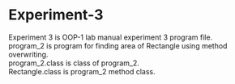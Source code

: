 # Experiment-3
Experiment 3 is OOP-1 lab manual experiment 3 program file.<br>
program_2 is program for finding area of Rectangle using method overwriting.<br>
program_2.class is class of program_2.<br>
Rectangle.class is program_2 method class.<br>
